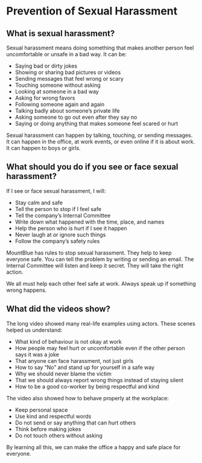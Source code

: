 # Prevention of Sexual Harassment

## What is sexual harassment?

Sexual harassment means doing something that makes another person feel uncomfortable or unsafe in a bad way. It can be:

- Saying bad or dirty jokes
- Showing or sharing bad pictures or videos
- Sending messages that feel wrong or scary
- Touching someone without asking
- Looking at someone in a bad way
- Asking for wrong favors
- Following someone again and again
- Talking badly about someone’s private life
- Asking someone to go out even after they say no
- Saying or doing anything that makes someone feel scared or hurt

Sexual harassment can happen by talking, touching, or sending messages. It can happen in the office, at work events, or even online if it is about work. It can happen to boys or girls.

## What should you do if you see or face sexual harassment?

If I see or face sexual harassment, I will:

- Stay calm and safe  
- Tell the person to stop if I feel safe  
- Tell the company’s Internal Committee  
- Write down what happened with the time, place, and names  
- Help the person who is hurt if I see it happen  
- Never laugh at or ignore such things  
- Follow the company’s safety rules  

MountBlue has rules to stop sexual harassment. They help to keep everyone safe. You can tell the problem by writing or sending an email. The Internal Committee will listen and keep it secret. They will take the right action.

We all must help each other feel safe at work. Always speak up if something wrong happens.

## What did the videos show?

The long video showed many real-life examples using actors. These scenes helped us understand:

- What kind of behaviour is not okay at work  
- How people may feel hurt or uncomfortable even if the other person says it was a joke  
- That anyone can face harassment, not just girls  
- How to say “No” and stand up for yourself in a safe way  
- Why we should never blame the victim  
- That we should always report wrong things instead of staying silent  
- How to be a good co-worker by being respectful and kind  

The video also showed how to behave properly at the workplace:

- Keep personal space  
- Use kind and respectful words  
- Do not send or say anything that can hurt others  
- Think before making jokes  
- Do not touch others without asking  

By learning all this, we can make the office a happy and safe place for everyone.
